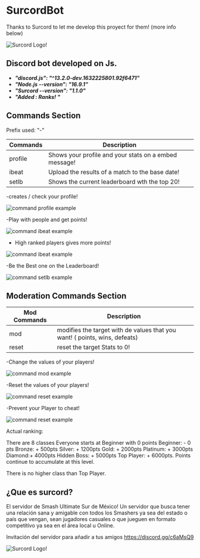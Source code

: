 # SurcordBot

Thanks to Surcord to let me develop this proyect for them!
(more info below)

![Surcord Logo!](/imgs/surcordL.jpg)

## Discord bot developed on Js.

- **_"discord.js": "^13.2.0-dev.1632225801.92f6471"_**
- **_"Node.js --version": "16.9.1"_**
- **_"Surcord --version": "1.1.0"_**
- **_"Added : Ranks! "_**

## Commands Section

Prefix used: "-"

| Commands | Description                                           |
| -------- | ----------------------------------------------------- |
| profile  | Shows your profile and your stats on a embed message! |
| ibeat    | Upload the results of a match to the base date!       |
| setlb    | Shows the current leaderboard wth the top 20!         |

-creates / check your profile!

![command profile example](/imgs/commandProfRank.png)

-Play with people and get points!

![command ibeat example](/imgs/commandIbeatRank.png)

- High ranked players gives more points!

![command ibeat example](/imgs/commandIbeatHRank.png)

-Be the Best one on the Leaderboard!

![command setlb example](/imgs/commandSetlbRank.png)

## Moderation Commands Section

| Mod Commands | Description                                                                |
| ------------ | -------------------------------------------------------------------------- |
| mod          | modifies the target with de values that you want! ( points, wins, defeats) |
| reset        | reset the target Stats to 0!                                               |

-Change the values of your players!

![command mod example](/imgs/commandMod.png)

-Reset the values of your players!

![command reset example](/imgs/commandResetRank.png)

-Prevent your Player to cheat!

![command reset example](/imgs/commandPrevent.png)

Actual ranking:

There are 8 classes
Everyone starts at Beginner with 0 points
Beginner: - 0 pts
Bronze: + 500pts
Silver: + 1200pts
Gold: + 2000pts
Platinum: + 3000pts
Diamond:+ 4000pts
Hidden Boss: + 5000pts
Top Player: + 6000pts. Points continue to accumulate at this level.

There is no higher class than Top Player.

## ¿Que es surcord?

El servidor de Smash Ultimate Sur de México!
Un servidor que busca tener una relación sana y amigable con todos los Smashers ya sea del estado o país que vengan, sean jugadores casuales o que jueguen en formato competitivo ya sea en el área local u Online.

Invitación del servidor para añadir a tus amigos
https://discord.gg/c6aMsQ9

![Surcord Logo!](/imgs/surcordL.jpg)

